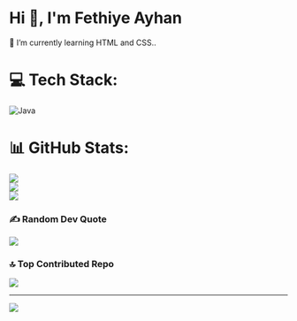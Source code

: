 
# Hi 👋, I'm Fethiye Ayhan

 🌱 I’m currently learning HTML and CSS..


# 💻 Tech Stack:
![Java](https://img.shields.io/badge/java-%23ED8B00.svg?style=for-the-badge&logo=java&logoColor=white)
# 📊 GitHub Stats:
![](https://github-readme-stats.vercel.app/api?username=fethiyeee&theme=nightowl&hide_border=false&include_all_commits=false&count_private=false)<br/>
![](https://github-readme-streak-stats.herokuapp.com/?user=fethiyeee&theme=nightowl&hide_border=false)<br/>
![](https://github-readme-stats.vercel.app/api/top-langs/?username=fethiyeee&theme=nightowl&hide_border=false&include_all_commits=false&count_private=false&layout=compact)

### ✍️ Random Dev Quote
![](https://quotes-github-readme.vercel.app/api?type=horizontal&theme=radical)

### 🔝 Top Contributed Repo
![](https://github-contributor-stats.vercel.app/api?username=fethiyeee&limit=5&theme=tokyonight&combine_all_yearly_contributions=true)

---
[![](https://visitcount.itsvg.in/api?id=fethiyeee&icon=0&color=0)](https://visitcount.itsvg.in)


